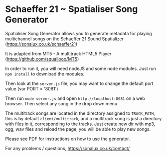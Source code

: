 Schaeffer 21 ~ Spatialiser Song Generator
===========

Spatialiser Song Generator allows you to generate metadata for playing multichannel songs on the Schaeffer 21 Sound Spatializer (https://sonalux.co.uk/schaeffer21)

It is adapted from MT5 - A multitrack HTML5 Player (https://github.com/squallooo/MT5)

In order to run it, you will need nodeJS and some node modules. Just run `npm install` to download the modules.

Then look at the `server.js` file, you may want to change the default port value (var PORT = '8081')

Then run `node server.js` and open `http://localhost:8081` on a web browser. Then select any song in the drop down menu.

The multitrack songs are located in the directory assigned to `TRACK_PATH`, this is by default `client/multitrack`, and a multitrack song is just a directory with files in it, corresponding to the tracks. Just create new dir with mp3, ogg, wav files and reload the page, you will be able to play new songs.

Please see PDF for instructions on how to use the generator.


For any problems / questions,  https://sonalux.co.uk/contact/